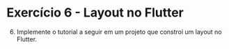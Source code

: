 # Exercício 6 - Layout no Flutter

6. Implemente o tutorial a seguir em um projeto que constroí um
layout no Flutter.

<p align="center">
  <img src="image.png" alt="Exemplo Layout no Flutter />
</p>

